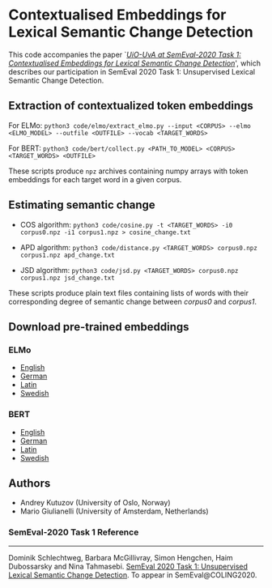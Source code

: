 # Contextualised Embeddings for Lexical Semantic Change Detection
This code accompanies the paper `*[UiO-UvA at SemEval-2020 Task 1: Contextualised Embeddings for Lexical Semantic Change Detection](https://arxiv.org/abs/2005.00050)*',
which describes our participation in SemEval 2020 Task 1: Unsupervised Lexical Semantic Change Detection.

##  Extraction of contextualized token embeddings

For ELMo: `python3 code/elmo/extract_elmo.py --input <CORPUS> --elmo <ELMO_MODEL> --outfile <OUTFILE> --vocab <TARGET_WORDS>`

For BERT: `python3 code/bert/collect.py <PATH_TO_MODEL> <CORPUS> <TARGET_WORDS> <OUTFILE>`

These scripts produce `npz` archives containing numpy arrays with token embeddings for each target word in a given corpus.

## Estimating semantic change
- COS algorithm: `python3 code/cosine.py -t <TARGET_WORDS> -i0 corpus0.npz -i1 corpus1.npz > cosine_change.txt`

- APD algorithm: `python3 code/distance.py <TARGET_WORDS> corpus0.npz corpus1.npz apd_change.txt`

- JSD algorithm: `python3 code/jsd.py <TARGET_WORDS> corpus0.npz corpus1.npz jsd_change.txt`

These scripts produce plain text files containing lists of words with their corresponding degree of semantic change between
*corpus0* and *corpus1*.

## Download pre-trained embeddings

### ELMo
- [English](http://vectors.nlpl.eu/repository/20/209.zip)
- [German](http://vectors.nlpl.eu/repository/20/201.zip)
- [Latin](http://vectors.nlpl.eu/repository/20/203.zip)
- [Swedish](http://vectors.nlpl.eu/repository/20/202.zip)

### BERT
- [English](https://huggingface.co/bert-base-uncased)
- [German](https://huggingface.co/bert-base-german-cased)
- [Latin](https://huggingface.co/bert-base-multilingual-cased)
- [Swedish](https://huggingface.co/af-ai-center/bert-large-swedish-uncased)

## Authors
- Andrey Kutuzov (University of Oslo, Norway)
- Mario Giulianelli (University of Amsterdam, Netherlands)


### SemEval-2020 Task 1 Reference
--------

Dominik Schlechtweg, Barbara McGillivray, Simon Hengchen, Haim Dubossarsky and Nina Tahmasebi.
[SemEval 2020 Task 1: Unsupervised Lexical Semantic Change Detection](https://competitions.codalab.org/competitions/20948).
To appear in SemEval@COLING2020.
